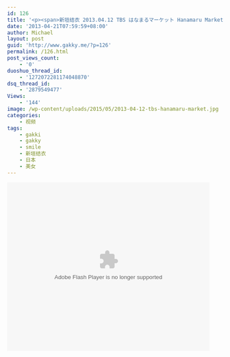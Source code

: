 ```yaml
---
id: 126
title: '<p><span>新垣结衣 2013.04.12 TBS はなまるマーケット Hanamaru Market 花丸市场</span></p>'
date: '2013-04-21T07:59:59+08:00'
author: Michael
layout: post
guid: 'http://www.gakky.me/?p=126'
permalink: /126.html
post_views_count:
    - '0'
duoshuo_thread_id:
    - '1272072281174048870'
dsq_thread_id:
    - '2879549477'
Views:
    - '144'
image: /wp-content/uploads/2015/05/2013-04-12-tbs-hanamaru-market.jpg
categories:
    - 视频
tags:
    - gakki
    - gakky
    - smile
    - 新垣结衣
    - 日本
    - 美女
---
```


<object height="394" width="473"><param name="allowscriptaccess" value="sameDomain"></param><param name="wmode" value="transparent"></param><param name="movie" value="http://player.youku.com/player.php/sid/136399696/v.swf"></param><param name="allowfullscreen" value="true"></param><embed allowfullscreen="true" allowscriptaccess="sameDomain" height="394" src="http://player.youku.com/player.php/sid/136399696/v.swf" type="application/x-shockwave-flash" width="473" wmode="transparent"></embed></object>